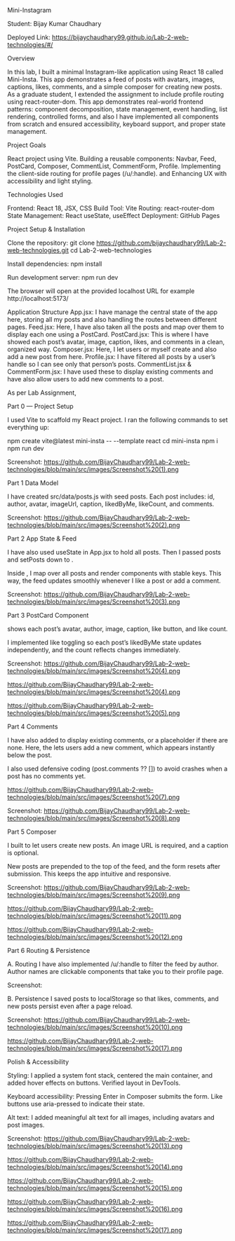 Mini-Instagram

Student: Bijay Kumar Chaudhary

Deployed Link: https://bijaychaudhary99.github.io/Lab-2-web-technologies/#/

Overview

In this lab, I built a minimal Instagram-like application using React 18 called Mini-Insta. This app demonstrates a feed of posts with avatars, images, captions, likes, comments, and a simple composer for creating new posts. As a graduate student, I extended the assignment to include profile routing using react-router-dom. This app demonstrates real-world frontend patterns: component decomposition, state management, event handling, list rendering, controlled forms, and also I have implemented all components from scratch and ensured accessibility, keyboard support, and proper state management.

Project Goals

React project using Vite.
Building a reusable components: Navbar, Feed, PostCard, Composer, CommentList, CommentForm, Profile.
Implementing the client-side routing for profile pages (/u/:handle).
and Enhancing UX with accessibility and light styling.

Technologies Used 

Frontend: React 18, JSX, CSS
Build Tool: Vite
Routing: react-router-dom
State Management: React useState, useEffect
Deployment: GitHub Pages

Project Setup & Installation

Clone the repository:
git clone https://github.com/bijaychaudhary99/Lab-2-web-technologies.git
cd Lab-2-web-technologies

Install dependencies:
npm install

Run development server:
npm run dev

The browser will open at the provided localhost URL for example http://localhost:5173/

Application Structure
App.jsx: I have manage the central state of the app here, storing all my posts and also handling the routes between different pages.
Feed.jsx: Here, I have also taken all the posts and map over them to display each one using a PostCard.
PostCard.jsx: This is where I have showed each post’s avatar, image, caption, likes, and comments in a clean, organized way.
Composer.jsx: Here, I let users or myself create and also add a new post from here.
Profile.jsx: I have filtered all posts by a user’s handle so I can see only that person’s posts.
CommentList.jsx & CommentForm.jsx: I have used these to display existing comments and have also allow users to add new comments to a post.



As per Lab Assignment,

Part 0 — Project Setup

I used Vite to scaffold my React project. I ran the following commands to set everything up:

npm create vite@latest mini-insta -- --template react
cd mini-insta
npm i
npm run dev

Screenshot: https://github.com/BijayChaudhary99/Lab-2-web-technologies/blob/main/src/images/Screenshot%20(1).png

Part 1 Data Model

I have created src/data/posts.js with seed posts. Each post includes: id, author, avatar, imageUrl, caption, likedByMe, likeCount, and comments.

Screenshot: https://github.com/BijayChaudhary99/Lab-2-web-technologies/blob/main/src/images/Screenshot%20(2).png


Part 2 App State & Feed

I have also used useState in App.jsx to hold all posts. Then I passed posts and setPosts down to <Feed />.

Inside <Feed />, I map over all posts and render <PostCard /> components with stable keys. This way, the feed updates smoothly whenever I like a post or add a comment.

Screenshot: https://github.com/BijayChaudhary99/Lab-2-web-technologies/blob/main/src/images/Screenshot%20(3).png

Part 3 PostCard Component

<PostCard /> shows each post’s avatar, author, image, caption, like button, and like count.

I implemented like toggling so each post’s likedByMe state updates independently, and the count reflects changes immediately.

Screenshot: https://github.com/BijayChaudhary99/Lab-2-web-technologies/blob/main/src/images/Screenshot%20(4).png

https://github.com/BijayChaudhary99/Lab-2-web-technologies/blob/main/src/images/Screenshot%20(4).png

https://github.com/BijayChaudhary99/Lab-2-web-technologies/blob/main/src/images/Screenshot%20(5).png


Part 4 Comments

I have also added <CommentList /> to display existing comments, or a placeholder if there are none. Here, the <CommentForm /> lets users add a new comment, which appears instantly below the post.

I also used defensive coding (post.comments ?? []) to avoid crashes when a post has no comments yet.

https://github.com/BijayChaudhary99/Lab-2-web-technologies/blob/main/src/images/Screenshot%20(7).png

Screenshot: https://github.com/BijayChaudhary99/Lab-2-web-technologies/blob/main/src/images/Screenshot%20(8).png



Part 5 Composer

I built <Composer /> to let users create new posts. An image URL is required, and a caption is optional.

New posts are prepended to the top of the feed, and the form resets after submission. This keeps the app intuitive and responsive.

Screenshot: https://github.com/BijayChaudhary99/Lab-2-web-technologies/blob/main/src/images/Screenshot%20(9).png

https://github.com/BijayChaudhary99/Lab-2-web-technologies/blob/main/src/images/Screenshot%20(11).png

https://github.com/BijayChaudhary99/Lab-2-web-technologies/blob/main/src/images/Screenshot%20(12).png


Part 6 Routing & Persistence

A. Routing
I have also implemented /u/:handle to filter the feed by author. Author names are clickable <Link> components that take you to their profile page.

Screenshot:

B. Persistence
I saved posts to localStorage so that likes, comments, and new posts persist even after a page reload.

Screenshot:
https://github.com/BijayChaudhary99/Lab-2-web-technologies/blob/main/src/images/Screenshot%20(10).png

https://github.com/BijayChaudhary99/Lab-2-web-technologies/blob/main/src/images/Screenshot%20(17).png


Polish & Accessibility

Styling:
I applied a system font stack, centered the main container, and added hover effects on buttons. Verified layout in DevTools.

Keyboard accessibility:
Pressing Enter in Composer submits the form. Like buttons use aria-pressed to indicate their state.

Alt text:
I added meaningful alt text for all images, including avatars and post images.

Screenshot: https://github.com/BijayChaudhary99/Lab-2-web-technologies/blob/main/src/images/Screenshot%20(13).png 

https://github.com/BijayChaudhary99/Lab-2-web-technologies/blob/main/src/images/Screenshot%20(14).png

https://github.com/BijayChaudhary99/Lab-2-web-technologies/blob/main/src/images/Screenshot%20(15).png

https://github.com/BijayChaudhary99/Lab-2-web-technologies/blob/main/src/images/Screenshot%20(16).png

https://github.com/BijayChaudhary99/Lab-2-web-technologies/blob/main/src/images/Screenshot%20(17).png




